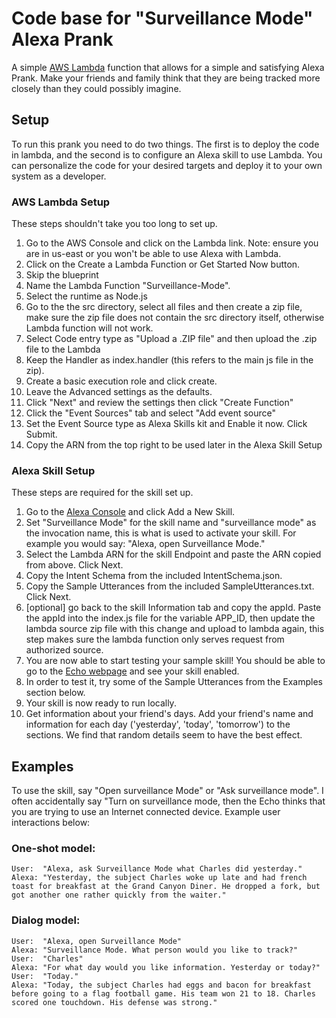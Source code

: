 # Code base for "Surveillance Mode" Alexa Prank 
A simple [AWS Lambda](http://aws.amazon.com/lambda) function that allows for a simple and satisfying Alexa Prank. Make your friends and family think that they are being tracked more closely than they could possibly imagine. 

## Setup
To run this prank you need to do two things. The first is to deploy the code in lambda, and the second is to configure an Alexa skill to use Lambda. You can personalize the code for your desired targets and deploy it to your own system as a developer. 

### AWS Lambda Setup
These steps shouldn't take you too long to set up. 

1. Go to the AWS Console and click on the Lambda link. Note: ensure you are in us-east or you won't be able to use Alexa with Lambda.
2. Click on the Create a Lambda Function or Get Started Now button.
3. Skip the blueprint
4. Name the Lambda Function "Surveillance-Mode".
5. Select the runtime as Node.js
6. Go to the the src directory, select all files and then create a zip file, make sure the zip file does not contain the src directory itself, otherwise Lambda function will not work.
7. Select Code entry type as "Upload a .ZIP file" and then upload the .zip file to the Lambda
8. Keep the Handler as index.handler (this refers to the main js file in the zip).
9. Create a basic execution role and click create.
10. Leave the Advanced settings as the defaults.
11. Click "Next" and review the settings then click "Create Function"
12. Click the "Event Sources" tab and select "Add event source"
13. Set the Event Source type as Alexa Skills kit and Enable it now. Click Submit.
14. Copy the ARN from the top right to be used later in the Alexa Skill Setup

### Alexa Skill Setup
These steps are required for the skill set up. 

1. Go to the [Alexa Console](https://developer.amazon.com/edw/home.html) and click Add a New Skill.
2. Set "Surveillance Mode" for the skill name and "surveillance mode" as the invocation name, this is what is used to activate your skill. For example you would say: "Alexa, open Surveillance Mode."
3. Select the Lambda ARN for the skill Endpoint and paste the ARN copied from above. Click Next.
4. Copy the Intent Schema from the included IntentSchema.json.
5. Copy the Sample Utterances from the included SampleUtterances.txt. Click Next.
6. [optional] go back to the skill Information tab and copy the appId. Paste the appId into the index.js file for the variable APP_ID,
   then update the lambda source zip file with this change and upload to lambda again, this step makes sure the lambda function only serves request from authorized source.
7. You are now able to start testing your sample skill! You should be able to go to the [Echo webpage](http://echo.amazon.com/#skills) and see your skill enabled. 
8. In order to test it, try some of the Sample Utterances from the Examples section below.
9. Your skill is now ready to run locally. 
10. Get information about your friend's days. Add your friend's name and information for each day ('yesterday', 'today', 'tomorrow') to the sections. We find that random details seem to have the best effect. 

## Examples
To use the skill, say "Open surveillance Mode" or "Ask surveillance mode". I often accidentally say "Turn on surveillance mode, then the Echo thinks that you are trying to use an Internet connected device. Example user interactions below: 

### One-shot model:
    User:  "Alexa, ask Surveillance Mode what Charles did yesterday."
    Alexa: "Yesterday, the subject Charles woke up late and had french toast for breakfast at the Grand Canyon Diner. He dropped a fork, but got another one rather quickly from the waiter." 

### Dialog model:
    User:  "Alexa, open Surveillance Mode"
    Alexa: "Surveillance Mode. What person would you like to track?"
    User:  "Charles"
    Alexa: "For what day would you like information. Yesterday or today?" 
    User:  "Today."
    Alexa: "Today, the subject Charles had eggs and bacon for breakfast before going to a flag football game. His team won 21 to 18. Charles scored one touchdown. His defense was strong."

